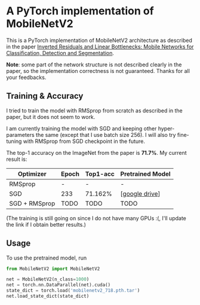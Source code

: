 # A PyTorch implementation of MobileNetV2

This is a PyTorch implementation of MobileNetV2 architecture as described in the paper [Inverted Residuals and Linear Bottlenecks: Mobile Networks for Classification, Detection and Segmentation](https://arxiv.org/pdf/1801.04381).

**Note**: some part of the network structure is not described clearly in the paper, so the implementation correctness is not guaranteed. Thanks for all your feedbacks.

## Training & Accuracy

I tried to train the model with RMSprop from scratch as described in the paper, but it does not seem to work. 

I am currently training the model with SGD and keeping other hyper-parameters the same (except that I use batch size 256). I will also try fine-tuning with RMSprop from SGD checkpoint in the future.

The top-1 accuracy on the ImageNet from the paper is **71.7%**. My current result is:

| Optimizer     | Epoch | Top1-acc | Pretrained Model                         |
| ------------- | ----- | -------- | ---------------------------------------- |
| RMSprop       | -     | -        | -                                        |
| SGD           | 233   | 71.162%  | [[google drive](https://drive.google.com/open?id=1yr6mXeznvvr7iw9_4FKkyGc-nFRWGd3O)] |
| SGD + RMSprop | TODO  | TODO     | TODO                                     |

(The training is still going on since I do not have many GPUs :(, I'll update the link if I obtain better results.)

## Usage
To use the pretrained model, run

```python
from MobileNetV2 import MobileNetV2

net = MobileNetV2(n_class=1000)
net = torch.nn.DataParallel(net).cuda()
state_dict = torch.load('mobilenetv2_718.pth.tar')
net.load_state_dict(state_dict)
```

